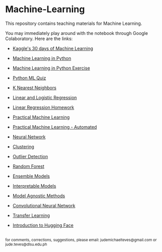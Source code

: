 # Machine-Learning

This repository contains teaching materials for Machine Learning.

You may immediately play around with the notebook through Google Colaboratory. Here are the links:
- <a href="https://colab.research.google.com/github/Cyntwikip/Machine-Learning/blob/main/kaggle_30_days_ml.ipynb">Kaggle's 30 days of Machine Learning</a>
- <a href="https://colab.research.google.com/github/Cyntwikip/Machine-Learning/blob/main/ml_python.ipynb">Machine Learning in Python</a>
- <a href="https://colab.research.google.com/github/Cyntwikip/Machine-Learning/blob/main/ml_python_exercise.ipynb">Machine Learning in Python Exercise</a>
- <a href="https://colab.research.google.com/github/Cyntwikip/Machine-Learning/blob/main/python_ml_quiz.ipynb">Python ML Quiz</a>
- <a href="https://colab.research.google.com/github/Cyntwikip/Machine-Learning/blob/main/knn.ipynb">K Nearest Neighbors</a>
- <a href="https://colab.research.google.com/github/Cyntwikip/Machine-Learning/blob/main/linear_regression.ipynb">Linear and Logistic Regression</a>
- <a href="https://colab.research.google.com/github/Cyntwikip/Machine-Learning/blob/main/linear_regression_homework.ipynb">Linear Regression Homework</a>
- <a href="https://colab.research.google.com/github/Cyntwikip/Machine-Learning/blob/main/practical_ml.ipynb">Practical Machine Learning</a>
- <a href="https://colab.research.google.com/github/Cyntwikip/Machine-Learning/blob/main/practical_ml_auto.ipynb">Practical Machine Learning - Automated</a>
- <a href="https://colab.research.google.com/github/Cyntwikip/Machine-Learning/blob/main/neural_network.ipynb">Neural Network</a>
- <a href="https://colab.research.google.com/github/Cyntwikip/Machine-Learning/blob/main/clustering.ipynb">Clustering</a>
- <a href="https://colab.research.google.com/github/Cyntwikip/Machine-Learning/blob/main/outlier_detection.ipynb">Outlier Detection</a>

- <a href="https://colab.research.google.com/github/Cyntwikip/Machine-Learning/blob/main/random_forest.ipynb">Random Forest</a>

- <a href="https://colab.research.google.com/github/Cyntwikip/Machine-Learning/blob/main/ensemble_models.ipynb">Ensemble Models</a>
- <a href="https://colab.research.google.com/github/Cyntwikip/Machine-Learning/blob/main/explainability_interpretable_models.ipynb">Interpretable Models</a>
- <a href="https://colab.research.google.com/github/Cyntwikip/Machine-Learning/blob/main/explainability_model_agnostic.ipynb">Model Agnostic Methods</a>

- <a href="https://colab.research.google.com/github/Cyntwikip/Machine-Learning/blob/main/cnn.ipynb">Convolutional Neural Network</a>
- <a href="https://colab.research.google.com/github/Cyntwikip/Machine-Learning/blob/main/transfer_learning.ipynb">Transfer Learning</a>

- <a href="https://colab.research.google.com/github/Cyntwikip/Machine-Learning/blob/main/huggingface_intro.ipynb">Introduction to Hugging Face</a>

<br>
<sup>for comments, corrections, suggestions, please email: <href>judemichaelteves@gmail.com</href> or <href>jude.teves@dlsu.edu.ph</href></sup>